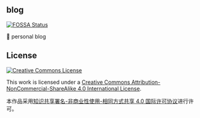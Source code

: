 ## blog
[![FOSSA Status](https://app.fossa.com/api/projects/git%2Bgithub.com%2FleCapsimRy%2Fblog.svg?type=shield)](https://app.fossa.com/projects/git%2Bgithub.com%2FleCapsimRy%2Fblog?ref=badge_shield)

📌 personal blog

## License

<a rel="license" href="http://creativecommons.org/licenses/by-nc-sa/4.0/"><img alt="Creative Commons License" style="border-width:0" src="https://i.creativecommons.org/l/by-nc-sa/4.0/88x31.png" /></a>

This work is licensed under a <a rel="license" href="http://creativecommons.org/licenses/by-nc-sa/4.0/">Creative Commons Attribution-NonCommercial-ShareAlike 4.0 International License</a>.

本作品采用<a rel="license" href="http://creativecommons.org/licenses/by-nc-sa/4.0/">知识共享署名-非商业性使用-相同方式共享 4.0 国际许可协议</a>进行许可。
